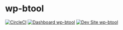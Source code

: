 # wp-btool

[![CircleCI](https://circleci.com/gh/mahmuduls3/wp-btool.svg?style=shield)](https://circleci.com/gh/mahmuduls3/wp-btool)
[![Dashboard wp-btool](https://img.shields.io/badge/dashboard-wp_btool-yellow.svg)](https://dashboard.pantheon.io/sites/03094ca5-4f7f-42f4-b038-5bd25b90820c#dev/code)
[![Dev Site wp-btool](https://img.shields.io/badge/site-wp_btool-blue.svg)](http://dev-wp-btool.pantheonsite.io/)